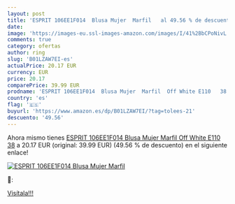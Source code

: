 ```yaml
---
layout: post
title: 'ESPRIT 106EE1F014  Blusa Mujer  Marfil   al 49.56 % de descuento'
date: 
image: 'https://images-eu.ssl-images-amazon.com/images/I/41%2BbCPoNivL._SL200_.jpg'
comments: true
category: ofertas
author: ring
slug: 'B01LZAW7EI-es'
actualPrice: 20.17 EUR
currency: EUR
price: 20.17
comparePrice: 39.99 EUR
prodname: 'ESPRIT 106EE1F014  Blusa Mujer  Marfil  Off White E110   38'
country: 'es'
flag: '🇪🇸'
buyurl: 'https://www.amazon.es/dp/B01LZAW7EI/?tag=tolees-21'
descuento: '49.56'
---
```


Ahora mismo tienes [ESPRIT 106EE1F014  Blusa Mujer  Marfil  Off White E110   38](https://www.amazon.es/dp/B01LZAW7EI/?tag=tolees-21) a 20.17 EUR (original: 39.99 EUR) (49.56 %  de descuento) en el siguiente enlace!

[![ESPRIT 106EE1F014  Blusa Mujer  Marfil  ](https://images-eu.ssl-images-amazon.com/images/I/41%2BbCPoNivL._SL200_.jpg)](https://www.amazon.es/dp/B01LZAW7EI/?tag=tolees-21)

🔎:


[Visítala!!!](https://www.amazon.es/dp/B01LZAW7EI/?tag=tolees-21)
